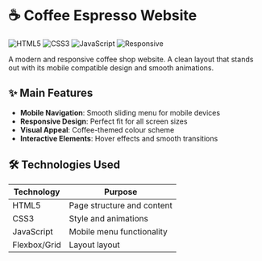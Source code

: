 # ☕ Coffee Espresso Website

![HTML5](https://img.shields.io/badge/HTML5-E34F26?logo=html5&logoColor=white)
![CSS3](https://img.shields.io/badge/CSS3-1572B6?logo=css3&logoColor=white)
![JavaScript](https://img.shields.io/badge/JavaScript-Minimal-F7DF1E)
![Responsive](https://img.shields.io/badge/Responsive-Yes-success)

A modern and responsive coffee shop website. A clean layout that stands out with its mobile compatible design and smooth animations.



## ✨ Main Features
- **Mobile Navigation**: Smooth sliding menu for mobile devices
- **Responsive Design**: Perfect fit for all screen sizes
- **Visual Appeal**: Coffee-themed colour scheme
- **Interactive Elements**: Hover effects and smooth transitions

## 🛠️ Technologies Used
| Technology | Purpose |
|-----------|-------|
| HTML5 | Page structure and content |
| CSS3 | Style and animations |
| JavaScript | Mobile menu functionality |
| Flexbox/Grid | Layout layout |

